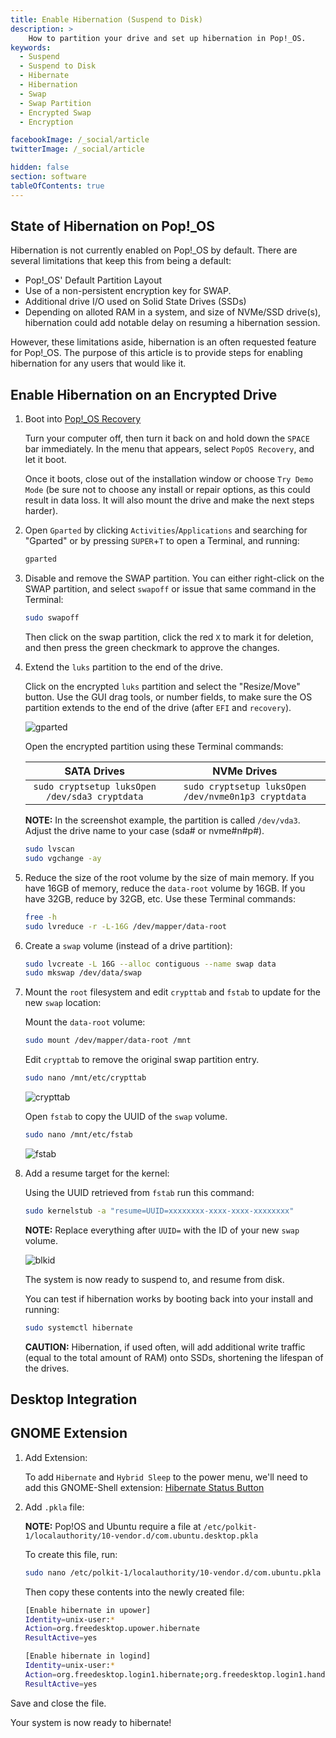 ```yaml
---
title: Enable Hibernation (Suspend to Disk)
description: >
    How to partition your drive and set up hibernation in Pop!_OS.
keywords:
  - Suspend
  - Suspend to Disk
  - Hibernate
  - Hibernation
  - Swap
  - Swap Partition
  - Encrypted Swap
  - Encryption

facebookImage: /_social/article
twitterImage: /_social/article

hidden: false
section: software
tableOfContents: true
---
```


## State of Hibernation on Pop!_OS

Hibernation is not currently enabled on Pop!\_OS by default. There are several limitations that keep this from being a default:

- Pop!\_OS' Default Partition Layout
- Use of a non-persistent encryption key for SWAP.
- Additional drive I/O used on Solid State Drives (SSDs)
- Depending on alloted RAM in a system, and size of NVMe/SSD drive(s), hibernation could add notable delay on resuming a hibernation session.

However, these limitations aside, hibernation is an often requested feature for Pop!\_OS. The purpose of this article is to provide steps for enabling hibernation for any users that would like it.

## Enable Hibernation on an Encrypted Drive

1. Boot into [Pop!_OS Recovery](https://support.system76.com/articles/pop-recovery)

    Turn your computer off, then turn it back on and hold down the `SPACE` bar immediately. In the menu that appears, select `PopOS Recovery`, and let it boot.

    Once it boots, close out of the installation window or choose `Try Demo Mode` (be sure not to choose any install or repair options, as this could result in data loss. It will also mount the drive and make the next steps harder).

2. Open `Gparted` by clicking `Activities`/`Applications` and searching for "Gparted" or by pressing `SUPER`+`T` to open a Terminal, and running:

    ```bash
    gparted
    ```

3. Disable and remove the SWAP partition. You can either right-click on the SWAP partition, and select `swapoff` or issue that same command in the Terminal:

    ```bash
    sudo swapoff
    ```

    Then click on the swap partition, click the red `X` to mark it for deletion, and then press the green checkmark to approve the changes.

4. Extend the `luks` partition to the end of the drive.

    Click on the encrypted `luks` partition and select the "Resize/Move" button. Use the GUI drag tools, or number fields, to make sure the OS partition extends to the end of the drive (after `EFI` and `recovery`).

    ![gparted](/images/hibernation/gparted.png)

    Open the encrypted partition using these Terminal commands:

    | **SATA Drives**                                    | **NVMe Drives**                                   |
    |:--------------------------------------------------:|:-------------------------------------------------:|
    | ```sudo cryptsetup luksOpen /dev/sda3 cryptdata```       | ```sudo cryptsetup luksOpen /dev/nvme0n1p3 cryptdata``` |

    **NOTE:** In the screenshot example, the partition is called `/dev/vda3`. Adjust the drive name to your case (sda# or nvme#n#p#).

    ```bash
    sudo lvscan
    sudo vgchange -ay
    ```

5. Reduce the size of the root volume by the size of main memory. If you have 16GB of memory, reduce the `data-root` volume by 16GB. If you have 32GB, reduce by 32GB, etc. Use these Terminal commands:

    ```bash
    free -h
    sudo lvreduce -r -L-16G /dev/mapper/data-root
    ```

6. Create a `swap` volume (instead of a drive partition):

    ```bash
    sudo lvcreate -L 16G --alloc contiguous --name swap data
    sudo mkswap /dev/data/swap
    ```

7. Mount the `root` filesystem and edit `crypttab` and `fstab` to update for the new `swap` location:

    Mount the `data-root` volume:

    ```bash
    sudo mount /dev/mapper/data-root /mnt
    ```

    Edit `crypttab` to remove the original swap partition entry.

    ```bash
    sudo nano /mnt/etc/crypttab
    ```

    ![crypttab](/images/hibernation/crypttab.png)

    Open `fstab` to copy the UUID of the `swap` volume.

    ```bash
    sudo nano /mnt/etc/fstab
    ```

    ![fstab](/images/hibernation/fstab.png)

8. Add a resume target for the kernel:

    Using the UUID retrieved from `fstab` run this command:

    ```bash
    sudo kernelstub -a "resume=UUID=xxxxxxxx-xxxx-xxxx-xxxxxxxx"
    ```

    **NOTE:** Replace everything after `UUID=` with the ID of your new `swap` volume.

    ![blkid](/images/hibernation/blkid.png)

    The system is now ready to suspend to, and resume from disk.

    You can test if hibernation works by booting back into your install and running:

    ```bash
    sudo systemctl hibernate
    ```

    **CAUTION:** Hibernation, if used often, will add additional write traffic (equal to the total amount of RAM) onto SSDs, shortening the lifespan of the drives.

## Desktop Integration

## GNOME Extension

1. Add Extension:

    To add `Hibernate` and `Hybrid Sleep` to the power menu, we'll need to add this GNOME-Shell extension: [Hibernate Status Button](https://extensions.gnome.org/extension/755/hibernate-status-button/)

2. Add `.pkla` file:

    **NOTE:** Pop!OS and Ubuntu require a file at `/etc/polkit-1/localauthority/10-vendor.d/com.ubuntu.desktop.pkla`

    To create this file, run:

    ```bash
    sudo nano /etc/polkit-1/localauthority/10-vendor.d/com.ubuntu.pkla
    ```

    Then copy these contents into the newly created file:

    ```bash
    [Enable hibernate in upower]
    Identity=unix-user:*
    Action=org.freedesktop.upower.hibernate
    ResultActive=yes

    [Enable hibernate in logind]
    Identity=unix-user:*
    Action=org.freedesktop.login1.hibernate;org.freedesktop.login1.handle-hibernate-key;org.freedesktop.login1;org.freedesktop.login1.hibernate-multiple-sessions;org.freedesktop.login1.hibernate-ignore-inhibit
    ResultActive=yes
    ```

Save and close the file.

Your system is now ready to hibernate!
